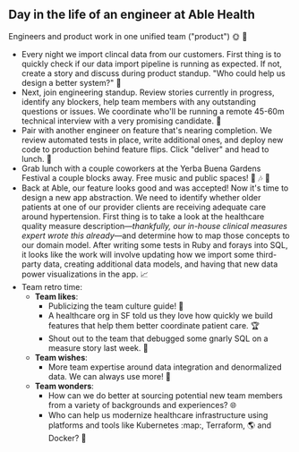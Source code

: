 
## Day in the life of an engineer at Able Health
Engineers and product work in one unified team ("product") :sun_with_face: :new_moon_with_face: 
- Every night we import clincal data from our customers. First thing is to quickly check if our data import pipeline is running as expected. If not, create a story and discuss during product standup. "Who could help us design a better system?" :raising_hand:
- Next, join engineering standup. Review stories currently in progress, identify any blockers, help team members with any outstanding questions or issues. We coordinate who'll be running a remote 45-60m technical interview with a very promising candidate. :pray:
- Pair with another engineer on feature that's nearing completion. We review automated tests in place, write additional ones, and deploy new code to production behind feature flips. Click "deliver" and head to lunch. :dancer:
- Grab lunch with a couple coworkers at the Yerba Buena Gardens Festival a couple blocks away. Free music and public spaces! :heartbeat: :notes: :deciduous_tree:
- Back at Able, our feature looks good and was accepted! Now it's time to design a new app abstraction. We need to identify whether older patients at one of our provider clients are receiving adequate care around hypertension. First thing is to take a look at the healthcare quality measure description—*thankfully, our in-house clinical measures expert wrote this already*—and determine how to map those concepts to our domain model. After writing some tests in Ruby and forays into SQL, it looks like the work will involve updating how we import some third-party data, creating additional data models, and having that new data power visualizations in the app. :chart_with_upwards_trend:
- Team retro time: 
  * **Team likes**: 
    - Publicizing the team culture guide! :love_letter:
    - A healthcare org in SF told us they love how quickly we build features that help them better coordinate patient care. :trophy:
    - Shout out to the team that debugged some gnarly SQL on a measure story last week. :raised_hands:
  * **Team wishes**: 
    - More team expertise around data integration and denormalized data. We can always use more! :pig:
  * **Team wonders**: 
    - How can we do better at sourcing potential new team members from a variety of backgrounds and experiences? :globe_with_meridians:
    - Who can help us modernize healthcare infrastructure using platforms and tools like Kubernetes :map:, Terraform, :earth_americas: and Docker? :whale:
